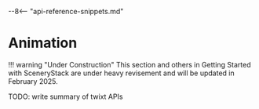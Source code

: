 --8<-- "api-reference-snippets.md"

# Animation

!!! warning "Under Construction"
    This section and others in Getting Started with SceneryStack are under heavy revisement
    and will be updated in February 2025.

TODO: write summary of twixt APIs
